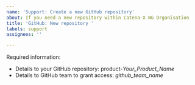 ```yaml
---
name: 'Support: Create a new GitHub repository'
about: If you need a new repository within Catena-X NG Organisation
title: 'GitHub: New repository '
labels: support
assignees: ''

---
```


Required information:
- Details to your GitHub repository: product-*Your_Product_Name*
- Details to GitHub team to grant access: *github_team_name*
